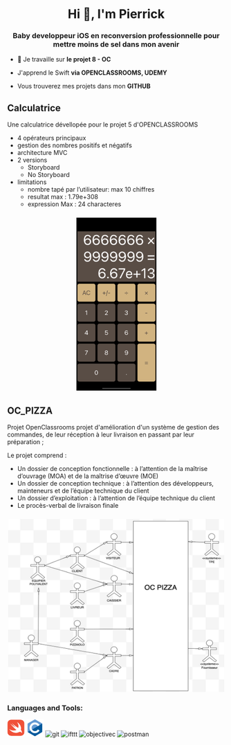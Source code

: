 <h1 align="center">Hi 👋, I'm Pierrick</h1>
<h3 align="center">Baby developpeur iOS en reconversion professionnelle pour mettre moins de sel dans mon avenir</h3>

- 🔭 Je travaille sur **le projet 8 - OC**

- J'apprend le Swift **via OPENCLASSROOMS, UDEMY**
- Vous trouverez mes projets dans mon **GITHUB**

## Calculatrice

Une calculatrice dévellopée pour le projet 5 d'OPENCLASSROOMS
  - 4 opérateurs principaux
  - gestion des nombres positifs et négatifs
  - architecture MVC
  - 2 versions
    - Storyboard
    - No Storyboard
  - limitations
    - nombre tapé par l’utilisateur: max 10 chiffres
    - resultat max : 1.79e+308
    - expression Max : 24 characteres
<h3 align="center"><img src="img/calculatrice.png" width="185" height="400"></h3>


## OC_PIZZA
Projet OpenClassrooms
projet d'amélioration d'un système de gestion des commandes, de leur réception à leur livraison en passant par leur préparation ;

Le projet comprend :

- Un dossier de conception fonctionnelle : à l’attention de la maîtrise d’ouvrage (MOA) et de la maîtrise d’œuvre (MOE)
- Un dossier de conception technique : à l’attention des développeurs, mainteneurs et de l’équipe technique du client
- Un dossier d’exploitation : à l’attention de l’équipe technique du client
- Le procès-verbal de livraison finale

<h3 align="center"><img src="img/DIAGRAMMEocpizza.jpg" width="500" height="400">
</h3>

<h3 align="left">Languages and Tools:</h3>
<p align="left"> <img src="https://raw.githubusercontent.com/devicons/devicon/master/icons/swift/swift-original.svg" alt="swift" width="40" height="40"/> <img src="https://raw.githubusercontent.com/devicons/devicon/master/icons/c/c-original.svg" alt="c" width="40" height="40"/>  <img src="https://www.vectorlogo.zone/logos/git-scm/git-scm-icon.svg" alt="git" width="40" height="40"/> <img src="https://www.vectorlogo.zone/logos/ifttt/ifttt-ar21.svg" alt="ifttt" width="40" height="40"/> <img src="https://www.vectorlogo.zone/logos/apple_objectivec/apple_objectivec-icon.svg" alt="objectivec" width="40" height="40"/> <img src="https://www.vectorlogo.zone/logos/getpostman/getpostman-icon.svg" alt="postman" width="40" height="40"/> </p>
